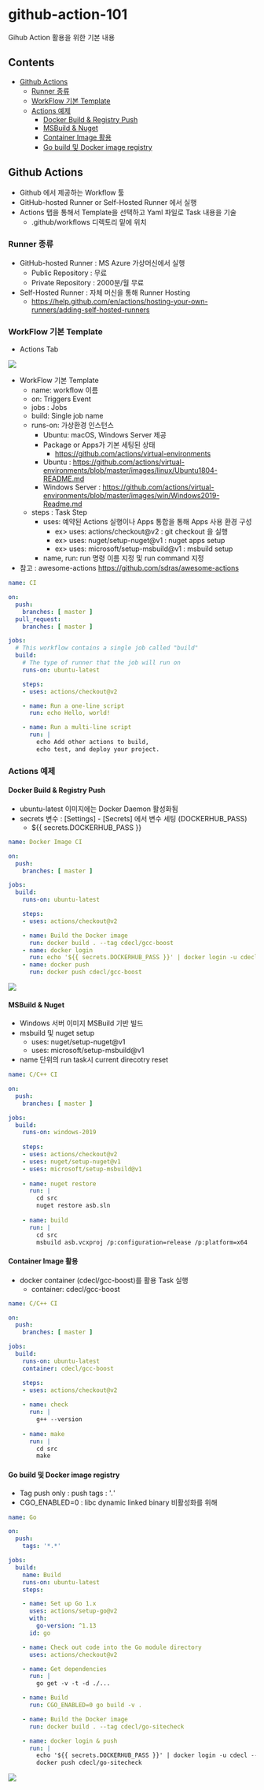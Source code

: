 
# github-action-101
Gihub Action 활용을 위한 기본 내용 

## Contents
- [Github Actions](#github-actions)
	- [Runner 종류](#runner-%EC%A2%85%EB%A5%98)
	- [WorkFlow 기본 Template](#workflow-%EA%B8%B0%EB%B3%B8-template)
	- [Actions 예제](#actions-%EC%98%88%EC%A0%9C)
		- [Docker Build & Registry Push](#docker-build--registry-push)
		- [MSBuild & Nuget](#msbuild--nuget)
		- [Container Image 활용](#container-image-%ED%99%9C%EC%9A%A9)
		- [Go build 및 Docker image registry](#go-build-%EB%B0%8F-docker-image-registry)

## Github Actions
- Github 에서 제공하는 Workflow 툴 
- GitHub-hosted Runner or Self-Hosted Runner 에서 실행 
- Actions 탭을 통해서 Template을 선택하고 Yaml 파일로 Task 내용을 기술
	- .github/workflows 디렉토리 밑에 위치 

### Runner 종류 
- GitHub-hosted Runner : MS Azure 가상머신에서 실행 
	- Public Repository : 무료
	- Private Repository : 2000분/월 무료 
- Self-Hosted Runner : 자체 머신을 통해 Runner Hosting 
	- https://help.github.com/en/actions/hosting-your-own-runners/adding-self-hosted-runners


### WorkFlow 기본 Template
- Actions Tab

![](images/2020-05-18-14-29-13.png)
 
- WorkFlow 기본 Template
	- name: workflow 이름 
	- on: Triggers Event 
	- jobs : Jobs
	- build: Single job name
	- runs-on: 가상환경 인스턴스
		- Ubuntu: macOS, Windows Server 제공 
		- Package or Apps가 기본 세팅된 상태 
			- https://github.com/actions/virtual-environments
		- Ubuntu : https://github.com/actions/virtual-environments/blob/master/images/linux/Ubuntu1804-README.md
		- Windows Server : https://github.com/actions/virtual-environments/blob/master/images/win/Windows2019-Readme.md
	- steps : Task Step
		- uses: 예약된 Actions 실행이나 Apps 통합을 통해 Apps 사용 환경 구성 
			- ex> uses: actions/checkout@v2 : git checkout 을 실행 
			- ex> uses: nuget/setup-nuget@v1 : nuget apps setup 
			- ex> uses: microsoft/setup-msbuild@v1 : msbuild setup
		- name, run: run 명령 이름 지정 및 run command 지정 
- 참고 : awesome-actions https://github.com/sdras/awesome-actions		


```yaml
name: CI

on:
  push:
    branches: [ master ]
  pull_request:
    branches: [ master ]

jobs:
  # This workflow contains a single job called "build"
  build:
    # The type of runner that the job will run on
    runs-on: ubuntu-latest

    steps:
    - uses: actions/checkout@v2

    - name: Run a one-line script
      run: echo Hello, world!

    - name: Run a multi-line script
      run: |
        echo Add other actions to build,
        echo test, and deploy your project.
```

### Actions 예제

#### Docker Build & Registry Push
- ubuntu-latest 이미지에는 Docker Daemon 활성화됨
- secrets 변수 : [Settings] - [Secrets] 에서 변수 세팅 (DOCKERHUB_PASS)
	- ${{ secrets.DOCKERHUB_PASS }}

```yaml
name: Docker Image CI

on:
  push:
    branches: [ master ]

jobs:
  build:
    runs-on: ubuntu-latest

    steps:
    - uses: actions/checkout@v2

    - name: Build the Docker image
      run: docker build . --tag cdecl/gcc-boost
    - name: docker login
      run: echo '${{ secrets.DOCKERHUB_PASS }}' | docker login -u cdecl --password-stdin
    - name: docker push
      run: docker push cdecl/gcc-boost
```

![](images/2020-05-18-14-40-10.png)

#### MSBuild & Nuget 
- Windows 서버 이미지 MSBuild 기반 빌드 
- msbuild 및 nuget setup 
	- uses: nuget/setup-nuget@v1
    - uses: microsoft/setup-msbuild@v1
- name 단위의 run task시 current direcotry reset 	

```yaml
name: C/C++ CI

on:
  push:
    branches: [ master ]

jobs:
  build:
    runs-on: windows-2019
    
    steps:
    - uses: actions/checkout@v2
    - uses: nuget/setup-nuget@v1
    - uses: microsoft/setup-msbuild@v1
      
    - name: nuget restore 
      run: | 
        cd src 
        nuget restore asb.sln
        
    - name: build
      run: |
        cd src 
        msbuild asb.vcxproj /p:configuration=release /p:platform=x64
```


#### Container Image 활용 
- docker container (cdecl/gcc-boost)를 활용 Task 실행 
	- container: cdecl/gcc-boost

```yaml
name: C/C++ CI

on:
  push:
    branches: [ master ]

jobs:
  build:
    runs-on: ubuntu-latest
    container: cdecl/gcc-boost

    steps:
    - uses: actions/checkout@v2
    
    - name: check 
      run: | 
        g++ --version
            
    - name: make 
      run: |
        cd src 
        make
```


#### Go build 및 Docker image registry 
- Tag push only : push tags : '*.*' 
- CGO_ENABLED=0 : libc dynamic linked binary 비활성화를 위해

```yaml
name: Go

on:
  push:
    tags: '*.*'

jobs:
  build:
    name: Build
    runs-on: ubuntu-latest
    steps:

    - name: Set up Go 1.x
      uses: actions/setup-go@v2
      with:
        go-version: ^1.13
      id: go

    - name: Check out code into the Go module directory
      uses: actions/checkout@v2

    - name: Get dependencies
      run: |
        go get -v -t -d ./...

    - name: Build
      run: CGO_ENABLED=0 go build -v .

    - name: Build the Docker image
      run: docker build . --tag cdecl/go-sitecheck

    - name: docker login & push
      run: | 
        echo '${{ secrets.DOCKERHUB_PASS }}' | docker login -u cdecl --password-stdin
		docker push cdecl/go-sitecheck
```

![](images/2020-05-18-15-24-33.png)